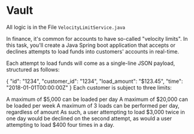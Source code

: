 # Vault
All logic is in the File `VelocityLimitService.java`

In finance, it's common for accounts to have so-called "velocity limits". In this task, you'll create a Java Spring boot application that accepts or declines attempts to load funds into customers' accounts in real-time.

Each attempt to load funds will come as a single-line JSON payload, structured as follows:

{
  "id": "1234",
  "customer_id": "1234",
  "load_amount": "$123.45",
  "time": "2018-01-01T00:00:00Z"
}
Each customer is subject to three limits:

A maximum of $5,000 can be loaded per day
A maximum of $20,000 can be loaded per week
A maximum of 3 loads can be performed per day, regardless of amount
As such, a user attempting to load $3,000 twice in one day would be declined on the second attempt, as would a user attempting to load $400 four times in a day.
